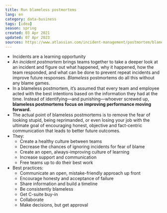 ```yaml
---
title: Run blameless postmortems
lang: en
category: data-business
tags: [idea]
season: spring
created: 03 Apr 2021
updated: 07 Apr 2023
sources: https://www.atlassian.com/incident-management/postmortem/blameless
---
```


- Incidents are a learning opportunity
- An *incident postmortem* brings teams together to take a deeper look at an incident and figure out what happened, why it happened, how the team responded, and what can be done to prevent repeat incidents and improve future responses. *Blameless* postmortems do all this without any blame games. 
- In a blameless postmortem, it’s assumed that every team and employee acted with the best intentions based on the information they had at the time. Instead of identifying—and punishing—whoever screwed up, **blameless postmortems focus on improving performance moving forward.**
- The actual point of blameless postmortems is to remove the fear of looking stupid, being reprimanded, or even losing your job with the ultimate goal of encouraging honest, objective and fact-centric communication that leads to better future outcomes.
- They:
	- Create a healthy culture between teams
	- Decrease the chances of ignoring incidents for fear of blame
	- Create an open, always-improving culture of learning
	- Increase support and communication
	- Free teams up to do their best work
- Best practices:
	- Communicate an open, mistake-friendly approach up front
	- Encourage honesty and acceptance of failure
	- Share information and build a timeline
	- Be consistently blameless
	- Get C-suite buy-in
	- Collaborate
	- Make decisions, but get approval